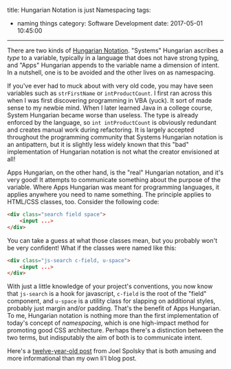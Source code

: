 title: Hungarian Notation is just Namespacing
tags:
  - naming things
category: Software Development
date: 2017-05-01 10:45:00
---

There are two kinds of [Hungarian Notation](https://en.wikipedia.org/wiki/Hungarian_notation). "Systems" Hungarian ascribes a _type_ to a variable, typically in a language that does not have strong typing, and "Apps" Hungarian appends to the variable name a dimension of intent. In a nutshell, one is to be avoided and the other lives on as namespacing.

If you've ever had to muck about with very old code, you may have seen variables such as `strFirstName` or `intProductCount`. I first ran across this when I was first discovering programming in VBA (yuck). It sort of made sense to my newbie mind. When I later learned Java in a college course, System Hungarian became worse than useless. The type is already enforced by the language, so `int intProductCount` is obviously redundant and creates manual work during refactoring. It is largely accepted throughout the programming community that Systems Hungarian notation is an antipattern, but it is slightly less widely known that this "bad" implementation of Hungarian notation is not what the creator envisioned at all!

Apps Hungarian, on the other hand, is the "real" Hungarian notation, and it's very good! It attempts to communicate something about the purpose of the variable. Where Apps Hungarian was meant for programming languages, it applies anywhere you need to name something. The principle applies to HTML/CSS classes, too. Consider the following code:

```html
<div class="search field space">
    <input ...>
</div>
```

You can take a guess at what those classes mean, but you probably won't be very confident! What if the classes were named like this:

```html
<div class="js-search c-field, u-space">
    <input ...>
</div>
```

With just a little knowledge of your project's conventions, you now know that `js-search` is a hook for javascript, `c-field` is the root of the "field" component, and `u-space` is a utility class for slapping on additional styles, probably just margin and/or padding. That's the benefit of Apps Hungarian. To me, Hungarian notation is nothing more than the first implementation of today's concept of *namespacing*, which is one high-impact method for promoting good CSS architecture. Perhaps there's a distinction between the two terms, but indisputably the aim of both is to communicate intent.

Here's a [twelve-year-old post](https://www.joelonsoftware.com/2005/05/11/making-wrong-code-look-wrong/) from Joel Spolsky that is both amusing and more informational than my own li'l blog post.
